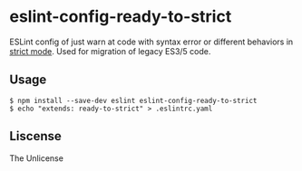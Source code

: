 # eslint-config-ready-to-strict

ESLint config of just warn at code with syntax error or different behaviors in [strict mode][].
Used for migration of legacy ES3/5 code.

## Usage

    $ npm install --save-dev eslint eslint-config-ready-to-strict
    $ echo "extends: ready-to-strict" > .eslintrc.yaml
    
## Liscense

The Unlicense

[strict mode]: https://developer.mozilla.org/en-US/docs/Web/JavaScript/Reference/Strict_mode
